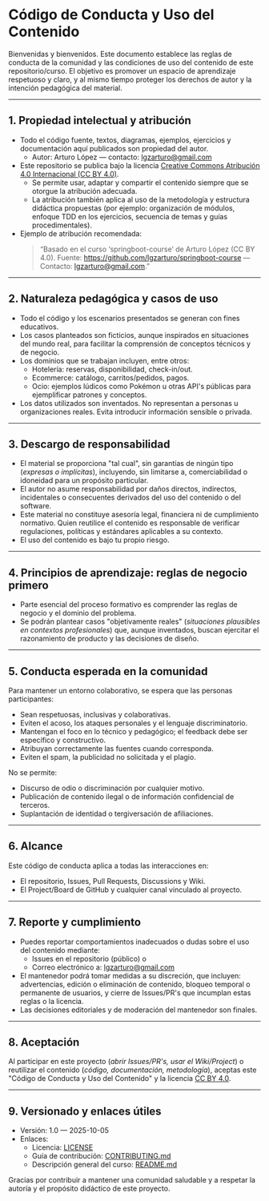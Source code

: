# Código de Conducta y Uso del Contenido

Bienvenidas y bienvenidos. Este documento establece las reglas de conducta de la comunidad y las condiciones de uso del contenido de este repositorio/curso. El objetivo es promover un espacio de aprendizaje respetuoso y claro, y al mismo tiempo proteger los derechos de autor y la intención pedagógica del material.

---

## 1. Propiedad intelectual y atribución

- Todo el código fuente, textos, diagramas, ejemplos, ejercicios y documentación aquí publicados son propiedad del autor.
  - Autor: Arturo López — contacto: lgzarturo@gmail.com
- Este repositorio se publica bajo la licencia [Creative Commons Atribución 4.0 Internacional (CC BY 4.0)](LICENSE).
  - Se permite usar, adaptar y compartir el contenido siempre que se otorgue la atribución adecuada.
  - La atribución también aplica al uso de la metodología y estructura didáctica propuestas (por ejemplo: organización de módulos, enfoque TDD en los ejercicios, secuencia de temas y guías procedimentales).
- Ejemplo de atribución recomendada:
  > “Basado en el curso ‘springboot-course’ de Arturo López (CC BY 4.0). Fuente: https://github.com/lgzarturo/springboot-course — Contacto: lgzarturo@gmail.com.”

---

## 2. Naturaleza pedagógica y casos de uso

- Todo el código y los escenarios presentados se generan con fines educativos.
- Los casos planteados son ficticios, aunque inspirados en situaciones del mundo real, para facilitar la comprensión de conceptos técnicos y de negocio.
- Los dominios que se trabajan incluyen, entre otros:
  - Hotelería: reservas, disponibilidad, check-in/out.
  - Ecommerce: catálogo, carritos/pedidos, pagos.
  - Ocio: ejemplos lúdicos como Pokémon u otras API's públicas para ejemplificar patrones y conceptos.
- Los datos utilizados son inventados. No representan a personas u organizaciones reales. Evita introducir información sensible o privada.

---

## 3. Descargo de responsabilidad

- El material se proporciona "tal cual", sin garantías de ningún tipo (*expresas o implícitas*), incluyendo, sin limitarse a, comerciabilidad o idoneidad para un propósito particular.
- El autor no asume responsabilidad por daños directos, indirectos, incidentales o consecuentes derivados del uso del contenido o del software.
- Este material no constituye asesoría legal, financiera ni de cumplimiento normativo. Quien reutilice el contenido es responsable de verificar regulaciones, políticas y estándares aplicables a su contexto.
- El uso del contenido es bajo tu propio riesgo.

---

## 4. Principios de aprendizaje: reglas de negocio primero

- Parte esencial del proceso formativo es comprender las reglas de negocio y el dominio del problema.
- Se podrán plantear casos "objetivamente reales" (*situaciones plausibles en contextos profesionales*) que, aunque inventados, buscan ejercitar el razonamiento de producto y las decisiones de diseño.

---

## 5. Conducta esperada en la comunidad

Para mantener un entorno colaborativo, se espera que las personas participantes:

- Sean respetuosas, inclusivas y colaborativas.
- Eviten el acoso, los ataques personales y el lenguaje discriminatorio.
- Mantengan el foco en lo técnico y pedagógico; el feedback debe ser específico y constructivo.
- Atribuyan correctamente las fuentes cuando corresponda.
- Eviten el spam, la publicidad no solicitada y el plagio.

No se permite:

- Discurso de odio o discriminación por cualquier motivo.
- Publicación de contenido ilegal o de información confidencial de terceros.
- Suplantación de identidad o tergiversación de afiliaciones.

---

## 6. Alcance

Este código de conducta aplica a todas las interacciones en:

- El repositorio, Issues, Pull Requests, Discussions y Wiki.
- El Project/Board de GitHub y cualquier canal vinculado al proyecto.

---

## 7. Reporte y cumplimiento

- Puedes reportar comportamientos inadecuados o dudas sobre el uso del contenido mediante:
  - Issues en el repositorio (público) o
  - Correo electrónico a: lgzarturo@gmail.com
- El mantenedor podrá tomar medidas a su discreción, que incluyen: advertencias, edición o eliminación de contenido, bloqueo temporal o permanente de usuarios, y cierre de Issues/PR's que incumplan estas reglas o la licencia.
- Las decisiones editoriales y de moderación del mantenedor son finales.

---

## 8. Aceptación

Al participar en este proyecto (*abrir Issues/PR's, usar el Wiki/Project*) o reutilizar el contenido (*código, documentación, metodología*), aceptas este "Código de Conducta y Uso del Contenido" y la licencia [CC BY 4.0](LICENSE).

---

## 9. Versionado y enlaces útiles

- Versión: 1.0 — 2025-10-05
- Enlaces:
  - Licencia: [LICENSE](LICENSE)
  - Guía de contribución: [CONTRIBUTING.md](CONTRIBUTING.md)
  - Descripción general del curso: [README.md](README.md)

Gracias por contribuir a mantener una comunidad saludable y a respetar la autoría y el propósito didáctico de este proyecto.
